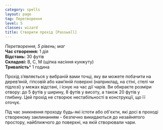 ```yaml
---
category: spells
layout: page
tag: Перетворення
level: 5
classes: wizard
title: Створити прохід [Passwall]
---
```


_Перетворення, 5 рівень; маг_  
**Час створення:** 1 дія    
**Відстань:** 30 футів    
**Складові:** В, С, М (щіпка насіння кунжуту)    
**Тривалість^** 1 година  

Прохід з’являється у вибраній вами точці, яку ви можете побачити на дерев’яній, гіпсовій або кам’яній поверхні (наприклад, на стіні, стелі чи підлозі) у межах відстані, і існує на час дії чарів. Ви обираєте розміри отвору: до 5 футів у ширину, 8 футів у висоту, а також 20 футів у глибину. Цей прохід не створює нестабільності в конструкції, що її оточує.   

Під час зникнення проходу будь-які істоти або об'єкти, які досі в проході створеному заклинанням - безпечно викидаються до незайнятого простору, найближчого до поверхні, на якій створювали чари.
